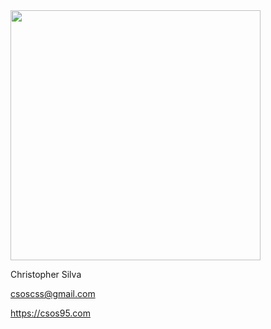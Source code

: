 <img src="http://i.imgur.com/9JLd2VP.jpg" width="400">

Christopher Silva

csoscss@gmail.com

https://csos95.com
